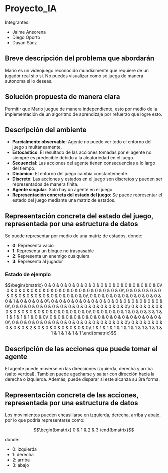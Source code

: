 # Proyecto_IA
Integrantes:
- Jaime Ansorena
- Diego Oporto
- Dayan Sáez

## Breve descripción del problema que abordarán
Mario es un videojuego reconocido mundialmente que requiere de un jugador real si o si. No puedes visualizar como se juega de manera autonoma si lo deseas.

## Solución propuesta de manera clara
Permitir que Mario juegue de manera independiente, esto por medio de la implementación de un algoritmo de aprendizaje por refuerzo que logre esto.

## Descripción del ambiente
- **Parcialmente observable**: Agente no puede ver todo el entorno del juego simultáneamente.
- **Estocástico**: El resultado de las acciones tomadas por el agente no siempre es predecible debido a la aleatoriedad en el juego.
- **Secuencial**: Las acciones del agente tienen consecuencias a lo largo del tiempo.
- **Dinámico**: El entorno del juego cambia constantemente.
- **Discreto**: Las acciones y estados en el juego son discretos y pueden ser representados de manera finita.
- **Agente singular**: Solo hay un agente en el juego.
- **Representación concreta del estado del juego**: Se puede representar el estado del juego mediante una matriz de estados.

## Representación concreta del estado del juego, representada por una estructura de datos
Se puede representar por medio de una matriz de estados, donde:
- **0**: Representa vacio
- **1**: Representa un bloque no traspasable
- **2**: Representa un enemigo cualquiera
- **3**: Representa al jugador

### Estado de ejemplo
```math
\begin{bmatrix}
0 & 0 & 0 & 0 & 0 & 0 & 0 & 0 & 0 & 0 & 0 & 0 & 0 & 0 & 0\\
0 & 0 & 0 & 0 & 0 & 0 & 0 & 0 & 0 & 0 & 0 & 0 & 0 & 0 & 0\\
0 & 0 & 0 & 0 & 0 & 0 & 0 & 0 & 0 & 0 & 0 & 0 & 0 & 0 & 0\\
0 & 0 & 0 & 0 & 0 & 0 & 0 & 0 & 0 & 0 & 1 & 0 & 0 & 0 & 0\\
0 & 0 & 0 & 0 & 0 & 0 & 0 & 0 & 0 & 0 & 0 & 0 & 0 & 0 & 0\\
0 & 0 & 0 & 0 & 0 & 0 & 0 & 0 & 0 & 0 & 0 & 0 & 0 & 0 & 0\\
0 & 0 & 0 & 0 & 0 & 0 & 0 & 0 & 0 & 0 & 0 & 0 & 0 & 0 & 0\\
0 & 0 & 0 & 0 & 1 & 0 & 0 & 3 & 1 & 1 & 1 & 1 & 1 & 0 & 0\\
0 & 0 & 0 & 0 & 0 & 0 & 0 & 0 & 0 & 0 & 0 & 0 & 0 & 0 & 0\\
0 & 0 & 0 & 0 & 0 & 0 & 0 & 0 & 0 & 0 & 0 & 0 & 0 & 0 & 0\\
0 & 0 & 0 & 0 & 0 & 0 & 0 & 2 & 0 & 0 & 0 & 0 & 0 & 0 & 0\\
1 & 1 & 1 & 1 & 1 & 1 & 1 & 1 & 1 & 1 & 1 & 1 & 1 & 1 & 1
\end{bmatrix}
```

## Descripción de las acciones que puede tomar el agente
El agente puede moverse en las direcciones izquierda, derecha y arriba (salto vertical). Tambien puede agacharse y saltar con dirección hacia la derecha o izquierda. Además, puede disparar si este alcanza su 3ra forma.

## Representación concreta de las acciones, representada por una estructura de datos
Los movimientos pueden encasillarse en izquierda, derecha, arriba y abajo, por lo que podria representarse como:
```math
\begin{bmatrix}
0 & 1 & 2 & 3
\end{bmatrix}
```
donde:
- 0: izquierda
- 1: derecha
- 2: arriba
- 3: abajo
